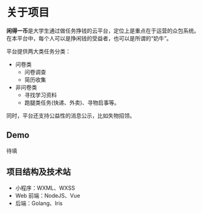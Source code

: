 # 关于项目

**闲得一币**是大学生通过做任务挣钱的云平台，定位上是重点在于运营的众包系统。在本平台中，每个人可以是挣闲钱的受益者，也可以是所谓的“奶牛”。

平台提供两大类任务分类：

- 问卷类
  - 问卷调查
  - 简历收集
- 非问卷类
  - 寻找学习资料
  - 跑腿类任务(快递、外卖)、寻物启事等。

同时，平台还支持公益性的消息公示，比如失物招领。

## Demo

待填

## 项目结构及技术站

- 小程序：WXML、WXSS
- Web 前端：NodeJS、Vue
- 后端：Golang、Iris
